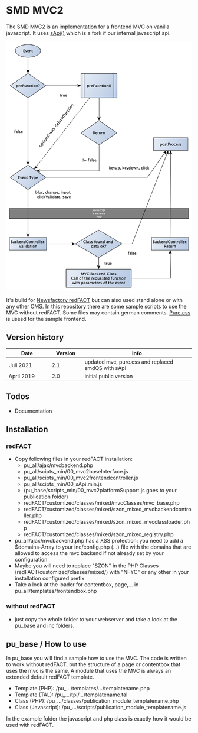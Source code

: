 # SMD MVC2

The SMD MVC2 is an implementation for a frontend MVC on vanilla javascript. It uses [sApi()](https://github.com/codeandcreate/sApi) which is a fork if our internal javascript api.

![flow chart of SMD MVC2](documentation/flowchart.png)

It's build for [Newsfactory redFACT](https://www.newsfactory.de/solutions/cms-redfact.html) but can also used stand alone or with any other CMS. In this repository there are some sample scripts to use the MVC without redFACT. Some files may contain german comments. [Pure.css](https://purecss.io/) is usesd for the sample frontend.

## Version history

|&nbsp;&nbsp;&nbsp;&nbsp;&nbsp;&nbsp;&nbsp;&nbsp;&nbsp;Date&nbsp;&nbsp;&nbsp;&nbsp;&nbsp;&nbsp;&nbsp;&nbsp;&nbsp;&nbsp;|&nbsp;&nbsp;&nbsp;Version&nbsp;&nbsp;&nbsp;| Info |
|---|---|---|
| Juli 2021 | 2.1 | updated mvc, pure.css and replaced smdQS with sApi |
| April 2019 | 2.0 | initial public version |

## Todos
- Documentation

## Installation

### redFACT
* Copy following files in your redFACT installation:
  - pu_all/ajax/mvcbackend.php
  - pu_all/scipts_min/00_mvc2baseInterface.js
  - pu_all/scipts_min/00_mvc2frontendcontroller.js
  - pu_all/scipts_min/00_sApi.min.js
  - (pu_base/scripts_min/00_mvc2platformSupport.js goes to your publication folder)
  - redFACT/customized/classes/mixed/mvcClasses/mvc_base.php
  - redFACT/customized/classes/mixed/szon_mixed_mvcbackendcontroller.php
  - redFACT/customized/classes/mixed/szon_mixed_mvcclassloader.php
  - redFACT/customized/classes/mixed/szon_mixed_registry.php
* pu_all/ajax/mvcbackend.php has a XSS protection: you need to add a $domains-Array to your inc/config.php (...) file with the domains that are allowed to access the mvc backend if not already set by your configuration
* Maybe you will need to replace "SZON" in the PHP Classes (redFACT/customized/classes/mixed/) with "NFYC" or any other in your installation configured prefix
* Take a look at the loader for contentbox, page,... in pu_all/templates/frontendbox.php
  
### without redFACT
  * just copy the whole folder to your webserver and take a look at the pu_base and inc folders.

## pu_base / How to use

In pu_base you will find a sample how to use the MVC. The code is written to work without redFACT, but the structure of a page or contentbox that uses the mvc is the same. A module that uses the MVC is always an extended default redFACT template.

- Template (PHP): /pu_.../templates/.../templatename.php
- Template (TAL): /pu_.../tpl/.../templatename.tal
- Class (PHP): /pu_.../classes/publication_module_templatename.php
- Class (Javascript): /pu_.../scripts/publication_module_templatename.js

In the example folder the javascript and php class is exactly how it would be used with redFACT.